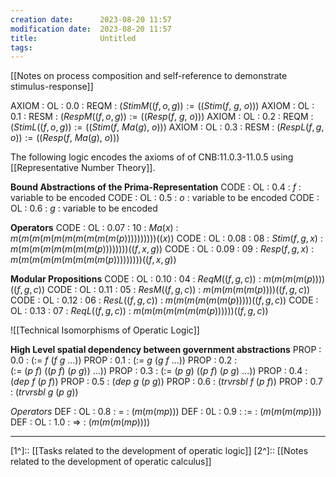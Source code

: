 ```yaml
---
creation date:		2023-08-20 11:57
modification date:	2023-08-20 11:57
title: 				Untitled
tags:
---
```

[[Notes on process composition and self-reference to demonstrate stimulus-response]]

AXIOM : OL : 0.0 : REQM : $(StimM((f, o, g)) := ((Stim(f,\ g,\ o)))$
AXIOM : OL : 0.1 : RESM : $(RespM((f,o,g)) := ((Resp(f,\ g,\ o)))$
AXIOM : OL : 0.2 : REQM : $(StimL((f, o, g)) := ((Stim(f,\ Ma(g),\ o)))$
AXIOM : OL : 0.3 : RESM : $(RespL(f,g,o)) := ((Resp(f,\ Ma(g),\ o)))$  

The following logic encodes the axioms of of CNB:11.0.3-11.0.5 using [[Representative Number Theory]].

**Bound Abstractions of the Prima-Representation**
CODE : OL : 0.4 : $f$ : variable to be encoded
CODE : OL : 0.5 : $o$ : variable to be encoded
CODE : OL : 0.6 : $g$ : variable to be encoded

**Operators**
CODE : OL : 0.07 : 10 : $Ma(x)$ : $m(m(m(m(m(m(m(m(m(m(p))))))))))((x))$
CODE : OL : 0.08 : 08 : $Stim(f, g, x)$ : $m(m(m(m(m(m(m(m(p))))))))((f, x, g))$
CODE : OL : 0.09 : 09 : $Resp(f,g,x)$ : $m(m(m(m(m(m(m(m(m(p)))))))))((f, x, g))$

**Modular Propositions**
CODE : OL : 0.10 : 04 : $ReqM((f, g, c))$ : $m(m(m(m(p))))((f, g, c))$
CODE : OL : 0.11 : 05 : $ResM((f,g, c))$ : $m(m(m(m(m(p))))((f, g, c))$
CODE : OL : 0.12 : 06 : $ResL((f,g,c))$ : $m(m(m(m(m(m(p)))))((f, g, c))$
CODE : OL : 0.13 : 07 : $ReqL((f,g,c))$ : $m(m(m(m(m(m(m(p))))))((f, g, c))$

![[Technical Isomorphisms of Operatic Logic]]

**High Level spatial dependency between government abstractions**
PROP : 0.0 : $(:=\ f\ (f\ g\ ...))$
PROP : 0.1 : $(:=\ g\ (g\ f\ ...))$
PROP : 0.2 : $(:=\ (p\ f)\ ((p\ f)\ (p\ g))\ ...))$
PROP : 0.3 : $(:=\ (p\ g)\ ((p\ f)\ (p\ g) \ ...))$
PROP : 0.4 : $(dep\ f\  (p\ f))$
PROP : 0.5 : $(dep\ g\ (p\ g))$
PROP : 0.6 : $(trvrsbl\ f\ (p\ f))$
PROP : 0.7 : $(trvrsbl\ g\ (p\ g))$

*Operators*
DEF : OL : 0.8 : $=$ : $(m (m (m p)))$ 
DEF : 0L : 0.9 : $:=$ : $(m(m(m(mp))))$
DEF : OL : 1.0 : $\Rightarrow$ : $(m(m(m(mp))))$
 

---
[1^]:: [[Tasks related to the development of operatic logic]]
[2^]:: [[Notes related to the development of operatic calculus]]
